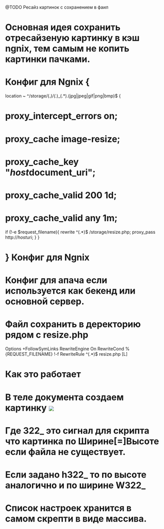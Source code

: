 @TODO  Ресайз картинок с сохранением в фаил
# Основная идея сохранить отресайзеную картинку в кэш ngnix, тем самым не копить картинки пачками.

# Конфиг для Ngnix {
location ~ ^/storage/(.*)/(.*)_(.*)\.(jpg|jpeg|gif|png|bmp)$ {
   # proxy_intercept_errors      on;
   # proxy_cache                 image-resize;
   # proxy_cache_key             "$host$document_uri";
   # proxy_cache_valid           200 1d;
   # proxy_cache_valid           any 1m;
  if (!-e $request_filename){
		rewrite ^(.*)$ /storage/resize.php;
		proxy_pass http://$host$uri; 
	  }
	}
# } Конфиг для Ngnix


# Конфиг для апача если используется как бекенд или основной сервер.
# Файл сохранить в деректорию рядом с resize.php
<IfModule mod_rewrite.c>
  Options +FollowSymLinks
  RewriteEngine On
  RewriteCond %{REQUEST_FILENAME} !-f
  RewriteRule ^(.*)$ resize.php [L]
</IfModule>

# Как это работает 
# В теле документа создаем картинку <img src="/storage/photo/92/fb/68/14/35/322_92fb68143595f5677cfa6632fb6d29cb.jpg">
# Где 322_ это сигнал для скрипта что картинка по Ширине[=]Высоте если файла не существует.

# Если задано h322_ то по высоте аналогично и по ширине W322_
# Cписок настроек хранится в самом скрепти в виде массива.


